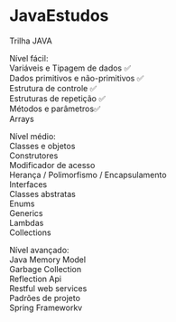 # JavaEstudos

Trilha JAVA<br>

Nível fácil:<br>
Variáveis e Tipagem de dados ✅ <br>
Dados primitivos e não-primitivos ✅<br>
Estrutura de controle ✅<br>
Estruturas de repetição ✅<br>
Métodos e parâmetros✅<br>
Arrays<br>

Nível médio:<br>
Classes e objetos<br>
Construtores<br>
Modificador de acesso<br>
Herança / Polimorfismo / Encapsulamento<br>
Interfaces<br>
Classes abstratas<br>
Enums<br>
Generics<br>
Lambdas<br>
Collections<br>

Nível avançado:<br>
Java Memory Model<br>
Garbage Collection<br>
Reflection Api<br>
Restful web services<br>
Padrões de projeto<br>
Spring Frameworkv



